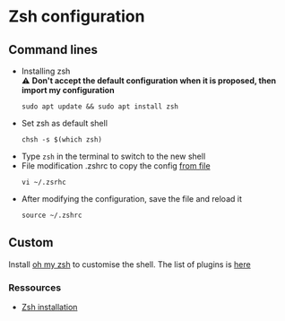 # Zsh configuration
## Command lines
- Installing zsh  
  ⚠️ **Don't accept the default configuration when it is proposed, then import my configuration**
  ```
  sudo apt update && sudo apt install zsh
  ```
- Set zsh as default shell
  ```
  chsh -s $(which zsh)
  ```
- Type `zsh` in the terminal to switch to the new shell
- File modification .zshrc to copy the config [from file](zsh/.zshrc)
  ```
  vi ~/.zsrhc
  ```
- After modifying the configuration, save the file and reload it
  ```
  source ~/.zshrc
  ```

## Custom
Install [oh my zsh](https://github.com/ohmyzsh/ohmyzsh/wiki) to customise the shell. 
The list of plugins is [here](https://github.com/ohmyzsh/ohmyzsh/wiki/Plugins)


### Ressources
- [Zsh installation](https://github.com/ohmyzsh/ohmyzsh/wiki/Installing-ZSH)
